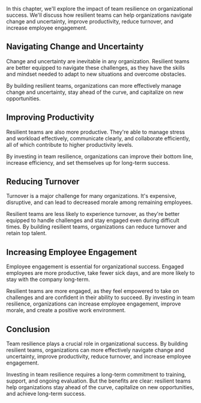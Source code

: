 
In this chapter, we'll explore the impact of team resilience on organizational success. We'll discuss how resilient teams can help organizations navigate change and uncertainty, improve productivity, reduce turnover, and increase employee engagement.

Navigating Change and Uncertainty
---------------------------------

Change and uncertainty are inevitable in any organization. Resilient teams are better equipped to navigate these challenges, as they have the skills and mindset needed to adapt to new situations and overcome obstacles.

By building resilient teams, organizations can more effectively manage change and uncertainty, stay ahead of the curve, and capitalize on new opportunities.

Improving Productivity
----------------------

Resilient teams are also more productive. They're able to manage stress and workload effectively, communicate clearly, and collaborate efficiently, all of which contribute to higher productivity levels.

By investing in team resilience, organizations can improve their bottom line, increase efficiency, and set themselves up for long-term success.

Reducing Turnover
-----------------

Turnover is a major challenge for many organizations. It's expensive, disruptive, and can lead to decreased morale among remaining employees.

Resilient teams are less likely to experience turnover, as they're better equipped to handle challenges and stay engaged even during difficult times. By building resilient teams, organizations can reduce turnover and retain top talent.

Increasing Employee Engagement
------------------------------

Employee engagement is essential for organizational success. Engaged employees are more productive, take fewer sick days, and are more likely to stay with the company long-term.

Resilient teams are more engaged, as they feel empowered to take on challenges and are confident in their ability to succeed. By investing in team resilience, organizations can increase employee engagement, improve morale, and create a positive work environment.

Conclusion
----------

Team resilience plays a crucial role in organizational success. By building resilient teams, organizations can more effectively navigate change and uncertainty, improve productivity, reduce turnover, and increase employee engagement.

Investing in team resilience requires a long-term commitment to training, support, and ongoing evaluation. But the benefits are clear: resilient teams help organizations stay ahead of the curve, capitalize on new opportunities, and achieve long-term success.
